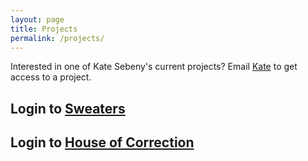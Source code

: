```yaml
---
layout: page
title: Projects
permalink: /projects/
---
```


Interested in one of Kate Sebeny's current projects?  Email [Kate](mailto:katesebeny@gmail.com) to get access to a project.

## Login to [Sweaters](http://www.sweaters.katesebeny.com)

## Login to [House of Correction](http://www.book2.katesebeny.com)